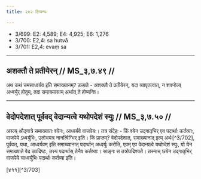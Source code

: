 ```yaml
---
title: २४२ टिप्पन्यः

---
```

- 3/699: E2: 4,589; E4: 4,925; E6: 1,276
- 3/700: E2,4: sa hutvā
- 3/701: E2,4: evaṃ sa

____________________________________________


## अशक्तौ ते प्रतीयेरन् // MS_३,७.४९ //

अथ कथं चमसाध्वर्यव इति समाख्यानम्? उच्यते - अशक्तौ ते प्रतीयेरन्, यदा व्यापृतत्वात्, न शक्नोत्य् अध्वर्युर् होतुम्, तदा समाख्यासाम् अर्थात् ते होष्यन्ति।


____________________________________________


## वेदोपदेशात् पूर्ववद् वेदान्यत्वे यथोपदेशं स्युः // MS_३,७.५० //

अस्त्य् औद्गात्रे समाख्यातः श्येनः, आध्वर्यवे वाजपेयः। तत्र संदेहः - किं श्येन उद्गातृभिर् एव पदार्थाः कर्तव्याः, वाजपेये ऽध्वर्युभिः, उतोभयत्र नानर्त्विग्भिर् इति। किं प्राप्तम्? वेदोपदेशात्, समाख्यानाद् इत्य् अर्थः[^3/702], पूर्ववत्, यथा, आध्वर्यवम् इति समाख्यानात् पदार्थान् अध्वर्युः करोति, एवम् एव वेदान्यत्वे यथोप्देशं स्युः, यो येन समाख्याते वेद उपदिष्टः, तस्य पदार्थास् तेनैव कर्तव्याः। साङ्गः स तत्रोपदिश्यते। तस्माच् छ्येन उद्गातृभिर् वाजपेये चाध्वर्युभिः पदार्थाः कर्तव्या इति।

[४११][^3/703]

